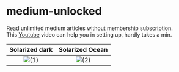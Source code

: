 # medium-unlocked
Read unlimited medium articles without membership subscription.
<br>
This [Youtube](https://www.youtube.com/watch?v=vGxpOBnLzp8)
video can help you in setting up, hardly takes a min.


Solarized dark             |  Solarized Ocean
:-------------------------:|:-------------------------:
![(1)](https://user-images.githubusercontent.com/32795892/136011690-104dc4ef-b88c-4b23-bde3-705be0a309d9.png)  |  ![(2)](https://user-images.githubusercontent.com/32795892/136011697-758c5556-449e-419c-975d-6b8603450e25.png)
